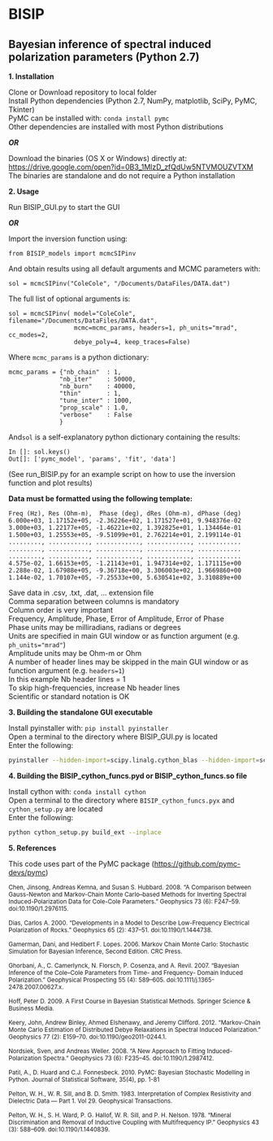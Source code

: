 # BISIP
## Bayesian inference of spectral induced polarization parameters (Python 2.7)

**1. Installation**

  Clone or Download repository to local folder  
  Install Python dependencies (Python 2.7, NumPy, matplotlib, SciPy, PyMC, Tkinter)  
  PyMC can be installed with: `conda install pymc`  
  Other dependencies are installed with most Python distributions
  
  **_OR_**
  
  Download the binaries (OS X or Windows) directly at:  
  <https://drive.google.com/open?id=0B3_1MlzD_zfQdUw5NTVMOUZVTXM>
  The binaries are standalone and do not require a Python installation
  
**2. Usage**
  
  Run BISIP_GUI.py to start the GUI
  
  **_OR_**

  Import the inversion function using:
  
    from BISIP_models import mcmcSIPinv
  
  And obtain results using all default arguments and MCMC parameters with:
  
    sol = mcmcSIPinv("ColeCole", "/Documents/DataFiles/DATA.dat")
  
  The full list of optional arguments is:
  
    sol = mcmcSIPinv( model="ColeCole", filename="/Documents/DataFiles/DATA.dat", 
                      mcmc=mcmc_params, headers=1, ph_units="mrad", cc_modes=2, 
                      debye_poly=4, keep_traces=False)
  
  Where `mcmc_params` is a python dictionary:
  
    mcmc_params = {"nb_chain"  : 1,
                  "nb_iter"    : 50000,
                  "nb_burn"    : 40000,
                  "thin"       : 1,
                  "tune_inter" : 1000,
                  "prop_scale" : 1.0,
                  "verbose"    : False
                  }
  
  And`sol` is a self-explanatory python dictionary containing the results:
  
    In []: sol.keys()
    Out[]: ['pymc_model', 'params', 'fit', 'data']
  
  (See run_BISIP.py for an example script on how to use the inversion function and plot results)

**Data must be formatted using the following template:**  

    Freq (Hz), Res (Ohm-m),  Phase (deg), dRes (Ohm-m), dPhase (deg)  
    6.000e+03, 1.17152e+05, -2.36226e+02, 1.171527e+01, 9.948376e-02  
    3.000e+03, 1.22177e+05, -1.46221e+02, 1.392825e+01, 1.134464e-01  
    1.500e+03, 1.25553e+05, -9.51099e+01, 2.762214e+01, 2.199114e-01  
    ........., ..........., ............, ............, ............  
    ........., ..........., ............, ............, ............  
    ........., ..........., ............, ............, ............  
    4.575e-02, 1.66153e+05, -1.21143e+01, 1.947314e+02, 1.171115e+00  
    2.288e-02, 1.67988e+05, -9.36718e+00, 3.306003e+02, 1.9669860+00  
    1.144e-02, 1.70107e+05, -7.25533e+00, 5.630541e+02, 3.310889e+00

Save data in .csv, .txt, .dat, ... extension file  
Comma separation between columns is mandatory  
Column order is very important  
Frequency, Amplitude, Phase, Error of Amplitude, Error of Phase  
Phase units may be milliradians, radians or degrees  
Units are specified in main GUI window or as function argument (e.g. `ph_units="mrad"`)  
Amplitude units may be Ohm-m or Ohm  
A number of header lines may be skipped in the main GUI window or as function argument (e.g. `headers=1`)  
In this example Nb header lines = 1  
To skip high-frequencies, increase Nb header lines  
Scientific or standard notation is OK  

**3. Building the standalone GUI executable**

Install pyinstaller with: `pip install pyinstaller`  
Open a terminal to the directory where BISIP_GUI.py is located  
Enter the following:

```sh
pyinstaller --hidden-import=scipy.linalg.cython_blas --hidden-import=scipy.linalg.cython_lapack --hidden-import=scipy.special._ufuncs_cxx --onefile BISIP_GUI.py
```

**4. Building the BISIP_cython_funcs.pyd or BISIP_cython_funcs.so file**

Install cython with: `conda install cython`  
Open a terminal to the directory where `BISIP_cython_funcs.pyx` and `cython_setup.py` are located  
Enter the following:

```sh
python cython_setup.py build_ext --inplace
```
**5. References**

This code uses part of the PyMC package (https://github.com/pymc-devs/pymc)

<sub>Chen, Jinsong, Andreas Kemna, and Susan S. Hubbard. 2008. “A Comparison between
    Gauss-Newton and Markov-Chain Monte Carlo–based Methods for Inverting
    Spectral Induced-Polarization Data for Cole-Cole Parameters.” Geophysics
    73 (6): F247–59. doi:10.1190/1.2976115.
    
<sub>Dias, Carlos A. 2000. “Developments in a Model to Describe Low-Frequency
    Electrical Polarization of Rocks.” Geophysics 65 (2): 437–51.
    doi:10.1190/1.1444738.
    
<sub>Gamerman, Dani, and Hedibert F. Lopes. 2006. Markov Chain Monte Carlo:
    Stochastic Simulation for Bayesian Inference, Second Edition. CRC Press.
    
<sub>Ghorbani, A., C. Camerlynck, N. Florsch, P. Cosenza, and A. Revil. 2007.
    “Bayesian Inference of the Cole–Cole Parameters from Time- and Frequency-
    Domain Induced Polarization.” Geophysical Prospecting 55 (4): 589–605.
    doi:10.1111/j.1365-2478.2007.00627.x.
    
<sub>Hoff, Peter D. 2009. A First Course in Bayesian Statistical Methods. Springer
    Science & Business Media.
    
<sub>Keery, John, Andrew Binley, Ahmed Elshenawy, and Jeremy Clifford. 2012.
    “Markov-Chain Monte Carlo Estimation of Distributed Debye Relaxations in
    Spectral Induced Polarization.” Geophysics 77 (2): E159–70.
    doi:10.1190/geo2011-0244.1.
    
<sub>Nordsiek, Sven, and Andreas Weller. 2008. “A New Approach to Fitting Induced-
    Polarization Spectra.” Geophysics 73 (6): F235–45. doi:10.1190/1.2987412.
    
<sub>Patil, A., D. Huard and C.J. Fonnesbeck. 2010. PyMC: Bayesian Stochastic
    Modelling in Python. Journal of Statistical Software, 35(4), pp. 1-81
    
<sub>Pelton, W. H., W. R. Sill, and B. D. Smith. 1983. Interpretation of Complex
    Resistivity and Dielectric Data — Part 1. Vol 29. Geophysical Transactions.
    
<sub>Pelton, W. H., S. H. Ward, P. G. Hallof, W. R. Sill, and P. H. Nelson. 1978.
    “Mineral Discrimination and Removal of Inductive Coupling with
    Multifrequency IP.” Geophysics 43 (3): 588–609. doi:10.1190/1.1440839.
    
